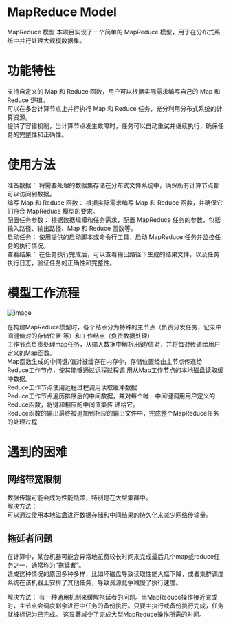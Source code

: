 # MapReduce Model
MapReduce 模型
本项目实现了一个简单的 MapReduce 模型，用于在分布式系统中并行处理大规模数据集。

# 功能特性
支持自定义的 Map 和 Reduce 函数，用户可以根据实际需求编写自己的 Map 和 Reduce 逻辑。  
可以在多台计算节点上并行执行 Map 和 Reduce 任务，充分利用分布式系统的计算资源。  
提供了容错机制，当计算节点发生故障时，任务可以自动重试并继续执行，确保任务的完整性和正确性。  


# 使用方法
准备数据： 将需要处理的数据集存储在分布式文件系统中，确保所有计算节点都可以访问到数据。  
编写 Map 和 Reduce 函数： 根据实际需求编写 Map 和 Reduce 函数，并确保它们符合 MapReduce 模型的要求。  
配置任务参数： 根据数据规模和任务需求，配置 MapReduce 任务的参数，包括输入路径、输出路径、Map 和 Reduce 函数等。  
启动任务： 使用提供的启动脚本或命令行工具，启动 MapReduce 任务并监控任务的执行情况。  
查看结果： 在任务执行完成后，可以查看输出路径下生成的结果文件，以及任务执行日志，验证任务的正确性和完整性。  

# 模型工作流程
![image](https://github.com/littlecat-git/Map_Reduce/assets/82521506/2a2a0d45-bb8a-45b9-bc49-df8f821e5caf)

在构建MapReduce模型时，各个结点分为特殊的主节点（负责分发任务，记录中间键值对的存储位置
等）和工作结点（负责数据处理）  
工作节点负责处理map任务，从输入数据中解析出键/值对，并将每对传递给用户定义的Map函数。  
Map函数生成的中间键/值对被缓存在内存中，存储位置经由主节点传递给Reduce工作节点，使其能够通过远程过程调
用从Map工作节点的本地磁盘读取缓冲数据。  
Reduce工作节点使用远程过程调用读取缓冲数据  
Reduce工作节点遍历排序后的中间数据，并对每个唯一中间键调用用户定义的Reduce函数，将键和相应的中间值集传
递给它。  
Reduce函数的输出最终被追加到相应的输出文件中，完成整个MapReduce任务的处理过程  

# 遇到的困难
## 网络带宽限制
数据传输可能会成为性能瓶颈，特别是在大型集群中。  
解决方法：  
可以通过使用本地磁盘进行数据存储和中间结果的持久化来减少网络传输量。  

## 拖延者问题
在计算中，某台机器可能会异常地花费较长时间来完成最后几个map或reduce任务之一，通常称为“拖延者”。  
造成这种情况的原因多种多样，比如坏磁盘导致读取性能大幅下降，或者集群调度系统在该机器上安排了其他任务，导致资源竞争减慢了执行速度。  

解决方法：
有一种通用机制来缓解拖延者的问题。当MapReduce操作接近完成时，主节点会调度剩余进行中任务的备份执行。只要主执行或备份执行完成，任务就被标记为已完成。
这显著减少了完成大型MapReduce操作所需的时间。  


